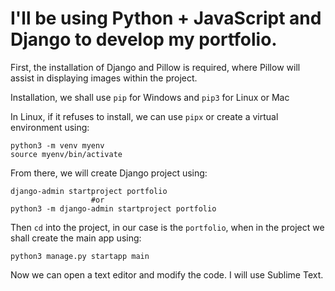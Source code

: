 # I'll be using Python + JavaScript and Django to develop my portfolio.

First, the installation of Django and Pillow is required, where Pillow will assist in displaying images within the project.

Installation, we shall use `pip` for Windows and `pip3` for Linux or Mac

In Linux, if it refuses to install, we can use `pipx` or create a virtual environment using:

```
python3 -m venv myenv                              
source myenv/bin/activate
```

From there, we will create Django project using:

```
django-admin startproject portfolio
                  #or
python3 -m django-admin startproject portfolio
```

Then `cd` into the project, in our case is the `portfolio`, when in the project we shall create the main app using:

```
python3 manage.py startapp main
```

Now we can open a text editor and modify the code. I will use Sublime Text.



